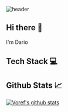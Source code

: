 ![header](https://capsule-render.vercel.app/api?type=waving&height=120&color=color=0:A6ACCD,25:9CA7E4,50:B388EB,75:D3A7FF,100:C5A3FF)

## Hi there 👋
I'm Dario

## Tech Stack 💻


## Github Stats 📈
<a href="https://github.com/anuraghazra/github-readme-stats"><img align="center" src="https://github-readme-stats.vercel.app/api?username=voref&show_icons=true&theme=material-palenight" alt="Voref's github stats" /></a>
